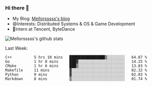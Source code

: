### Hi there 👋

- My Blog: [Mellorsssss's blog](https://mellorsssss.com/)
- 😄Interests: Distributed Systems & OS & Game Development
- 🤔Intern at Tencent, ByteDance


![Mellorsssss's github stats](https://github-readme-stats.vercel.app/api?username=Mellorsssss&show_icons=true&theme=radical)

<!-- ![Top Langs](https://github-readme-stats.vercel.app/api/top-langs/?username=anuraghazra&hide=javascript,html,typescript,css,glsl) -->

<!--
**Mellorsssss/Mellorsssss** is a ✨ _special_ ✨ repository because its `README.md` (this file) appears on your GitHub profile.

Here are some ideas to get you started:

- 🔭 I’m currently working on ...
- 🌱 I’m currently learning ...
- 👯 I’m looking to collaborate on ...
- 🤔 I’m looking for help with ...
- 💬 Ask me about ...
- 📫 How to reach me: ...
- 😄 Pronouns: ...
- ⚡ Fun fact: ...
-->

Last Week:
<!--START_SECTION:waka-->

```text
C++          5 hrs 10 mins   ████████████████▒░░░░░░░░   64.87 %
Go           1 hr 8 mins     ███▓░░░░░░░░░░░░░░░░░░░░░   14.25 %
CMake        1 hr 6 mins     ███▒░░░░░░░░░░░░░░░░░░░░░   13.83 %
Makefile     11 mins         ▓░░░░░░░░░░░░░░░░░░░░░░░░   02.32 %
Python       9 mins          ▓░░░░░░░░░░░░░░░░░░░░░░░░   02.03 %
Markdown     8 mins          ▒░░░░░░░░░░░░░░░░░░░░░░░░   01.74 %
```

<!--END_SECTION:waka-->
